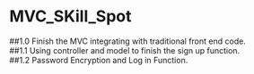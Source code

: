 # MVC_SKill_Spot</br>
##1.0 Finish the MVC integrating with traditional front end code.</br>
##1.1 Using controller and model to finish the sign up function.</br>
##1.2 Password Encryption and Log in Function.</br>
